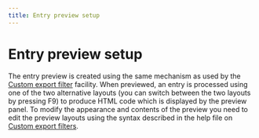 ```yaml
---
title: Entry preview setup
---
```


# Entry preview setup

The entry preview is created using the same mechanism as used by the [Custom export filter](CustomExports.md) facility. When previewed, an entry is processed using one of the two alternative layouts (you can switch between the two layouts by pressing F9) to produce HTML code which is displayed by the preview panel. To modify the appearance and contents of the preview you need to edit the preview layouts using the syntax described in the help file on [Custom export filters](CustomExports.md).

